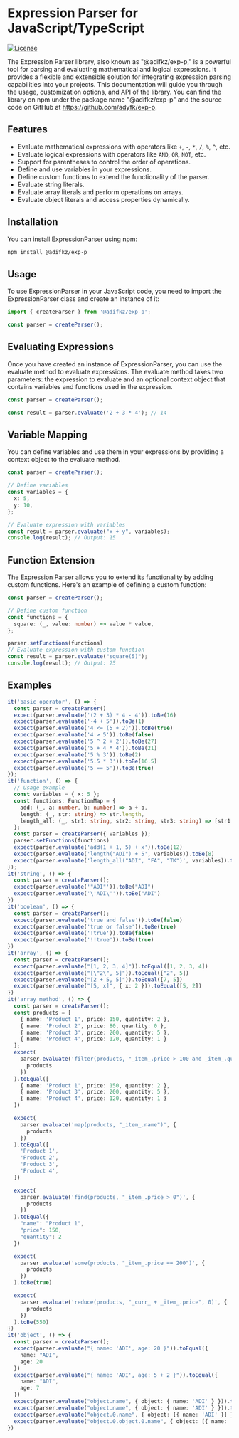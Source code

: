 # Expression Parser for JavaScript/TypeScript

[![License](https://img.shields.io/badge/License-MIT-blue.svg)](LICENSE)

The Expression Parser library, also known as "@adifkz/exp-p," is a powerful tool for parsing and evaluating mathematical and logical expressions. It provides a flexible and extensible solution for integrating expression parsing capabilities into your projects. This documentation will guide you through the usage, customization options, and API of the library. You can find the library on npm under the package name "@adifkz/exp-p" and the source code on GitHub at https://github.com/adyfk/exp-p.

## Features

- Evaluate mathematical expressions with operators like `+`, `-`, `*`, `/`, `%`, `^`, etc.
- Evaluate logical expressions with operators like `AND`, `OR`, `NOT`, etc.
- Support for parentheses to control the order of operations.
- Define and use variables in your expressions.
- Define custom functions to extend the functionality of the parser.
- Evaluate string literals.
- Evaluate array literals and perform operations on arrays.
- Evaluate object literals and access properties dynamically.

## Installation

You can install ExpressionParser using npm:

```bash
npm install @adifkz/exp-p
```

## Usage
To use ExpressionParser in your JavaScript code, you need to import the ExpressionParser class and create an instance of it:

```typescript
import { createParser } from '@adifkz/exp-p';

const parser = createParser();
```

## Evaluating Expressions
Once you have created an instance of ExpressionParser, you can use the evaluate method to evaluate expressions. The evaluate method takes two parameters: the expression to evaluate and an optional context object that contains variables and functions used in the expression.

```typescript
const parser = createParser();

const result = parser.evaluate('2 + 3 * 4'); // 14
```

## Variable Mapping
You can define variables and use them in your expressions by providing a context object to the evaluate method.

```typescript
const parser = createParser();

// Define variables
const variables = {
  x: 5,
  y: 10,
};

// Evaluate expression with variables
const result = parser.evaluate("x + y", variables);
console.log(result); // Output: 15
```

## Function Extension
The Expression Parser allows you to extend its functionality by adding custom functions. Here's an example of defining a custom function:

```typescript
const parser = createParser();

// Define custom function
const functions = {
  square: (_, value: number) => value * value,
};

parser.setFunctions(functions)
// Evaluate expression with custom function
const result = parser.evaluate("square(5)");
console.log(result); // Output: 25
```

## Examples

```typescript
it('basic operator', () => {
  const parser = createParser()
  expect(parser.evaluate('(2 + 3) * 4 - 4')).toBe(16)
  expect(parser.evaluate('-4 + 5')).toBe(1)
  expect(parser.evaluate('4 <= (5 + 2)')).toBe(true)
  expect(parser.evaluate('4 > 5')).toBe(false)
  expect(parser.evaluate('5 ^ 2 + 2')).toBe(27)
  expect(parser.evaluate('5 + 4 * 4')).toBe(21)
  expect(parser.evaluate('5 % 3')).toBe(2)
  expect(parser.evaluate('5.5 * 3')).toBe(16.5)
  expect(parser.evaluate('5 == 5')).toBe(true)
});
it('function', () => {
  // Usage example
  const variables = { x: 5 };
  const functions: FunctionMap = {
    add: (_, a: number, b: number) => a + b,
    length: (_, str: string) => str.length,
    length_all: (_, str1: string, str2: string, str3: string) => [str1.length, str2.length, str3.length],
  };
  const parser = createParser({ variables });
  parser.setFunctions(functions)
  expect(parser.evaluate('add(1 + 1, 5) + x')).toBe(12)
  expect(parser.evaluate('length("ADI") + 5', variables)).toBe(8)
  expect(parser.evaluate('length_all("ADI", "FA", "TK")', variables)).toEqual([3, 2, 2])
});
it('string', () => {
  const parser = createParser();
  expect(parser.evaluate('"ADI"')).toBe("ADI")
  expect(parser.evaluate('\'ADI\'')).toBe("ADI")
})
it('boolean', () => {
  const parser = createParser();
  expect(parser.evaluate('true and false')).toBe(false)
  expect(parser.evaluate('true or false')).toBe(true)
  expect(parser.evaluate('!true')).toBe(false)
  expect(parser.evaluate('!!true')).toBe(true)
})
it('array', () => {
  const parser = createParser();
  expect(parser.evaluate("[1, 2, 3, 4]")).toEqual([1, 2, 3, 4])
  expect(parser.evaluate("[\"2\", 5]")).toEqual(["2", 5])
  expect(parser.evaluate("[2 + 5, 5]")).toEqual([7, 5])
  expect(parser.evaluate("[5, x]", { x: 2 })).toEqual([5, 2])
})
it('array method', () => {
  const parser = createParser();
  const products = [
    { name: 'Product 1', price: 150, quantity: 2 },
    { name: 'Product 2', price: 80, quantity: 0 },
    { name: 'Product 3', price: 200, quantity: 5 },
    { name: 'Product 4', price: 120, quantity: 1 }
  ];
  expect(
    parser.evaluate('filter(products, "_item_.price > 100 and _item_.quantity > 0")', {
      products
    })
  ).toEqual([
    { name: 'Product 1', price: 150, quantity: 2 },
    { name: 'Product 3', price: 200, quantity: 5 },
    { name: 'Product 4', price: 120, quantity: 1 }
  ])

  expect(
    parser.evaluate('map(products, "_item_.name")', {
      products
    })
  ).toEqual([
    'Product 1',
    'Product 2',
    'Product 3',
    'Product 4',
  ])

  expect(
    parser.evaluate('find(products, "_item_.price > 0")', {
      products
    })
  ).toEqual({
    "name": "Product 1",
    "price": 150,
    "quantity": 2
  })

  expect(
    parser.evaluate('some(products, "_item_.price == 200")', {
      products
    })
  ).toBe(true)

  expect(
    parser.evaluate('reduce(products, "_curr_ + _item_.price", 0)', {
      products
    })
  ).toBe(550)
})
it('object', () => {
  const parser = createParser();
  expect(parser.evaluate("{ name: 'ADI', age: 20 }")).toEqual({
    name: "ADI",
    age: 20
  })
  expect(parser.evaluate("{ name: 'ADI', age: 5 + 2 }")).toEqual({
    name: "ADI",
    age: 7
  })
  expect(parser.evaluate("object.name", { object: { name: 'ADI' } })).toEqual('ADI')
  expect(parser.evaluate("object.name", { object: { name: 'ADI' } })).toEqual('ADI')
  expect(parser.evaluate("object.0.name", { object: [{ name: 'ADI' }] })).toEqual('ADI')
  expect(parser.evaluate("object.0.object.0.name", { object: [{ name: 'ADI', object: [{ name: "ADI" }] }] })).toEqual('ADI')
})
```